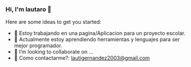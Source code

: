 ### Hi, I'm lautaro 👋

Here are some ideas to get you started:

- 🔭 Estoy trabajando en una pagina/Aplicacion para un proyecto escolar.
- 🌱 Actualmente estoy aprendiendo herramientas y lenguajes para ser mejor programador.
- 👯 I’m looking to collaborate on ...
- 💬 Como contactarme?: lautigernandez2003@gmail.com


